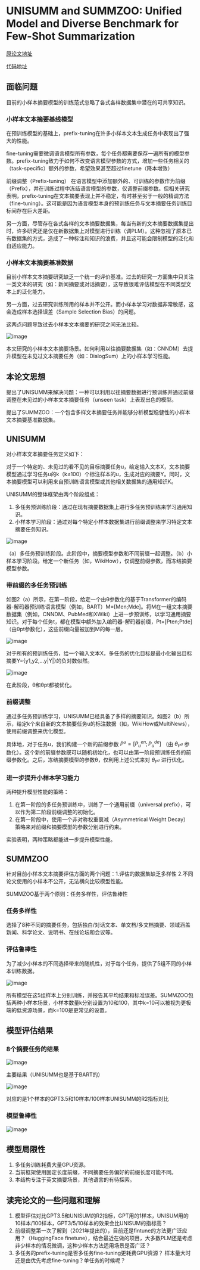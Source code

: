 # UNISUMM and SUMMZOO: Unified Model and Diverse Benchmark for Few-Shot Summarization

[原论文地址](https://aclanthology.org/2023.acl-long.718.pdf)

[代码地址](https://github.com/microsoft/UniSumm)

## 面临问题

目前的小样本摘要模型的训练范式忽略了各式各样数据集中潜在的可共享知识。

### 小样本文本摘要基线模型
在预训练模型的基础上，prefix-tuning在许多小样本文本生成任务中表现出了强大的性能。

fine-tuning需要微调语言模型所有参数，每个任务都需要保存一遍所有的模型参数。prefix-tuning致力于如何不改变语言模型参数的方式，增加一些任务相关的（task-specific）额外的参数，希望效果甚至超过finetune（降本增效）

前缀调整（Prefix-tuning） 在语言模型中添加额外的、可训练的参数作为前缀（Prefix），并在训练过程中冻结语言模型的参数，仅调整前缀参数。但相关研究表明，prefix-tuning在文本摘要表现上并不稳定，有时甚至劣于一般的精调方法（fine-tuning）。这可能是因为语言模型本身的预训练任务与文本摘要任务训练目标间存在巨大差距。

另一方面，尽管存在各式各样的文本摘要数据集，每当有新的文本摘要数据集提出时，许多研究还是仅在新数据集上对模型进行训练（调PLM）。这种忽视了原本已有数据集的方式，造成了一种标注和知识的浪费，并且这可能会限制模型的泛化和自适应能力。

### 小样本文本摘要基准数据
目前小样本文本摘要研究缺乏一个统一的评价基准。过去的研究一方面集中只关注一类文本的研究（如：新闻摘要或对话摘要），这导致很难评估模型在不同类型文本上的泛化能力。

另一方面，过去研究训练所用的样本并不公开。而小样本学习对数据非常敏感，这会造成样本选择误差（Sample Selection Bias）的问题。

这两点问题导致过去小样本文本摘要的研究之间无法比较。

![image](1.png)

本文研究的小样本文本摘要场景。如何利用以往摘要数据集（如：CNNDM）去提升模型在未见过文本摘要任务（如：DialogSum）上的小样本学习性能。

## 本论文思想
提出了UNISUMM来解决问题：一种可以利用以往摘要数据进行预训练并通过前缀调整在未见过的小样本文本摘要任务（unseen task）上表现出色的模型。

提出了SUMMZOO：一个包含多样文本摘要任务并能够分析模型稳健性的小样本文本摘要基准数据集。

## UNISUMM

对小样本文本摘要任务定义如下：

对于一个特定的、未见过的看不见的目标摘要任务u，给定输入文本X，文本摘要模型通过学习任务u的k（k≤100）个标注样本的u，生成对应的摘要Y。同时，文本摘要模型可以利用来自预训练语言模型或其他相关数据集的通用知识K。

UNISUMM的整体框架由两个阶段组成：
1. 多任务预训练阶段：通过在现有摘要数据集上进行多任务预训练来学习通用知识。
2. 小样本学习阶段：通过对每个特定小样本数据集进行前缀调整来学习特定文本摘要任务知识。

![image](2.png)

（a）多任务预训练阶段。此阶段中，摘要模型参数和不同前缀一起调整。（b）小样本学习阶段。给定一个新任务（如，WikiHow），仅调整前缀参数，而冻结摘要模型参数。

### 带前缀的多任务预训练

如图2（a）所示，在第一阶段，给定一个由θ参数化的基于Transformer的编码器-解码器预训练语言模型（例如，BART）M=[Men;Mde]。将M在一组文本摘要数据集（例如，CNNDM、PubMed和XWiki）上进一步预训练，以学习通用摘要知识。对于每个任务t，都在模型中额外加入编码器-解码器前缀，Pt=[Pten;Ptde]（由θpt参数化），这些前缀向量被加到M的每一层。

![image](3.png)

对于所有的预训练任务，给一个输入文本X，多任务的优化目标是最小化输出目标摘要Y={y1,y2,...y|Y|}的负对数似然。

![image](4.png)

在此阶段，θ和θpt都被优化。

### 前缀调整
通过多任务预训练学习，UNISUMM已经具备了多样的摘要知识。如图2（b）所示，给定k个来自新的文本摘要任务u的标注数据（如，WikiHow或MultiNews），使用前缀调整来优化模型。

具体地，对于任务u，我们构建一个新的前缀参数
$P^{u} = [P_{u}^{en};P_{u}^{de}]$
（由
$θ_{P^{u}}$
参数化）。这个新的前缀参数既可以随机初始化，也可以由第一阶段预训练任务的前缀参数化。之后，冻结摘要模型的参数θ，仅利用上述公式来对
$θ_{P^{u}}$
进行优化。

### 进一步提升小样本学习能力
两种提升模型性能的策略：

1. 在第一阶段的多任务预训练中，训练了一个通用前缀（universal prefix），可以作为第二阶段前缀调整的初始化。
2. 在第一阶段中，使用一个非对称权重衰减（Asymmetrical Weight Decay）策略来对前缀和摘要模型的参数分别进行约束。

实验表明，两种策略都能进一步提升模型性能。

## SUMMZOO
针对目前小样本文本摘要评估方面的两个问题：1.评估的数据集缺乏多样性 2.不同论文使用的小样本不公开，无法横向比较模型性能。

SUMMZOO基于两个原则：任务多样性，评估鲁棒性

### 任务多样性
选择了8种不同的摘要任务，包括独白/对话文本、单文档/多文档摘要、领域涵盖新闻、科学论文、说明书、在线论坛和会议等。

### 评估鲁棒性
为了减少小样本的不同选择带来的随机性，对于每个任务，提供了5组不同的小样本训练数据。

![image](5.png)

所有模型在这5组样本上分别训练，并报告其平均结果和标准误差。SUMMZOO包括两种小样本场景，小样本数量k分别设置为10和100，其中k=10可以被视为更极端的低资源场景，而k=100是更常见的设置。

## 模型评估结果
### 8个摘要任务的结果
![image](6.png)

主要结果（UNISUMM也是基于BART的）

![image](7.png)

对应的是1个样本的GPT3.5和10样本/100样本UNISUMM的R2指标对比

### 模型鲁棒性

![image](8.png)

## 模型局限性
1. 多任务训练耗费大量GPU资源。
2. 当前框架使用固定长度前缀，不同摘要任务偏好的前缀长度可能不同。
3. 本结构专注于英文摘要场景，其他语言的有待探索。

## 读完论文的一些问题和理解
1. 模型评估对比GPT3.5和UNISUM的R2指标，GPT用的1样本，UNISUM用的10样本/100样本，GPT3/5/10样本的效果会比UNISUM的指标高？
2. 前缀调整第一次了解到（2021年提出的），目前还是fintune的方法更广泛应用？（HuggingFace finetune），结合最近在做的项目，大多数PLM还是考虑非少样本的情况微调，这种少样本方法适用场景是否广泛？
3. 多任务的prefix-tuning是否多任务fine-tuning更耗费GPU资源？ 样本量大时还是由优先考虑fine-tuning？单任务的时候呢？
